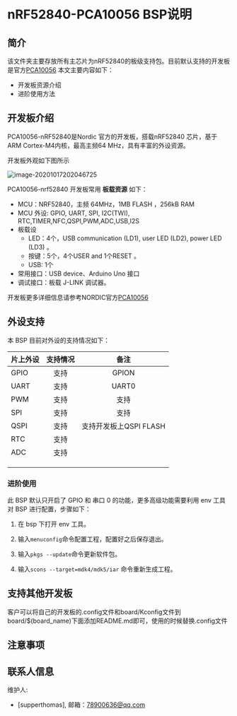 # nRF52840-PCA10056 BSP说明

## 简介

该文件夹主要存放所有主芯片为nRF52840的板级支持包。目前默认支持的开发板是官方[PCA10056](https://www.nordicsemi.com/Software-and-tools/Development-Kits/nRF52840-DK)
本文主要内容如下：

- 开发板资源介绍
- 进阶使用方法

## 开发板介绍

PCA10056-nRF52840是Nordic 官方的开发板，搭载nRF52840 芯片，基于ARM Cortex-M4内核，最高主频64 MHz，具有丰富的外设资源。

开发板外观如下图所示

![image-20201017202046725](../docs/images/nrf52840.png)

PCA10056-nrf52840 开发板常用 **板载资源** 如下：

- MCU：NRF52840，主频 64MHz，1MB FLASH ，256kB RAM
- MCU 外设: GPIO, UART, SPI, I2C(TWI), RTC,TIMER,NFC,QSPI,PWM,ADC,USB,I2S
- 板载设
  - LED：4个，USB communication (LD1), user LED (LD2), power LED (LD3) 。
  - 按键：5个，4个USER and 1个RESET 。
  - USB:   1个
- 常用接口：USB device、Arduino Uno 接口
- 调试接口：板载 J-LINK 调试器。

开发板更多详细信息请参考NORDIC官方[PCA10056](https://www.nordicsemi.com/Software-and-tools/Development-Kits/nRF52840-DK)



## 外设支持

本 BSP 目前对外设的支持情况如下：

| **片上外设** | **支持情况** |        **备注**        |
| :----------- | :----------: | :--------------------: |
| GPIO         |     支持     |         GPION          |
| UART         |     支持     |         UART0          |
| PWM          |     支持     |          支持          |
| SPI          |     支持     |          支持          |
| QSPI         |     支持     | 支持开发板上QSPI FLASH |
| RTC          |     支持     |                        |
| ADC          |     支持     |                        |
|              |              |                        |
|              |              |                        |
|              |              |                        |



### 进阶使用

此 BSP 默认只开启了 GPIO 和 串口 0 的功能，更多高级功能需要利用 env 工具对 BSP 进行配置，步骤如下：

1. 在 bsp 下打开 env 工具。

2. 输入`menuconfig`命令配置工程，配置好之后保存退出。

3. 输入`pkgs --update`命令更新软件包。

4. 输入`scons --target=mdk4/mdk5/iar` 命令重新生成工程。



## 支持其他开发板

客户可以将自己的开发板的.config文件和board/Kconfig文件到board/$(board_name)下面添加README.md即可，使用的时候替换.config文件

## 注意事项

## 联系人信息

维护人:

-  [supperthomas], 邮箱：<78900636@qq.com>
